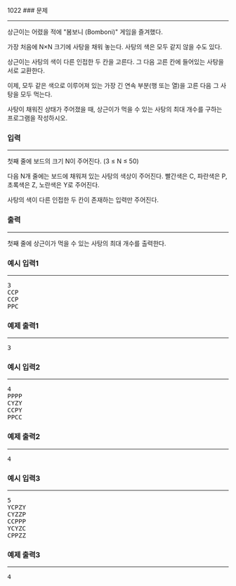 1022 ### 문제

---

<p>상근이는 어렸을 적에 "봄보니 (Bomboni)" 게임을 즐겨했다.</p>
<p>가장 처음에 N×N 크기에 사탕을 채워 놓는다. 사탕의 색은 모두 같지 않을 수도 있다.</p>
<p>상근이는 사탕의 색이 다른 인접한 두 칸을 고른다. 그 다음 고른 칸에 들어있는 사탕을 서로 교환한다. </p>
<p>이제, 모두 같은 색으로 이루어져 있는 가장 긴 연속 부분(행 또는 열)을 고른 다음 그 사탕을 모두 먹는다.</p>
<p>사탕이 채워진 상태가 주어졌을 때, 상근이가 먹을 수 있는 사탕의 최대 개수를 구하는 프로그램을 작성하시오.</p>


### 입력

---

<p>첫째 줄에 보드의 크기 N이 주어진다. (3 ≤ N ≤ 50)</p>
<p>다음 N개 줄에는 보드에 채워져 있는 사탕의 색상이 주어진다. 빨간색은 C, 파란색은 P, 초록색은 Z, 노란색은 Y로 주어진다.</p>
<p>사탕의 색이 다른 인접한 두 칸이 존재하는 입력만 주어진다.</p>


### 출력

---

<p>첫째 줄에 상근이가 먹을 수 있는 사탕의 최대 개수를 출력한다.</p>



### 예시 입력1

---

<pre>3
CCP
CCP
PPC</pre>

### 예제 출력1

---

<pre>
3
</pre>

### 예시 입력2

---

<pre>4
PPPP
CYZY
CCPY
PPCC</pre>

### 예제 출력2

---

<pre>
4
</pre>

### 예시 입력3

---

<pre>5
YCPZY
CYZZP
CCPPP
YCYZC
CPPZZ</pre>

### 예제 출력3

---

<pre>
4
</pre>



